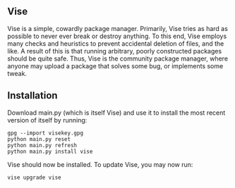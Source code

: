 
Vise
----

Vise is a simple, cowardly package manager.
Primarily, Vise tries as hard as possible to never ever break or destroy anything.
To this end, Vise employs many checks and heuristics to prevent accidental deletion of files, and the like.
A result of this is that running arbitrary, poorly constructed packages should be quite safe.
Thus, Vise is the community package manager, where anyone may upload a package that solves some bug, or implements some tweak.

Installation
------------

Download main.py (which is itself Vise) and use it to install the most recent version of itself by running:

	gpg --import visekey.gpg
	python main.py reset
	python main.py refresh
	python main.py install vise

Vise should now be installed. To update Vise, you may now run:

	vise upgrade vise

